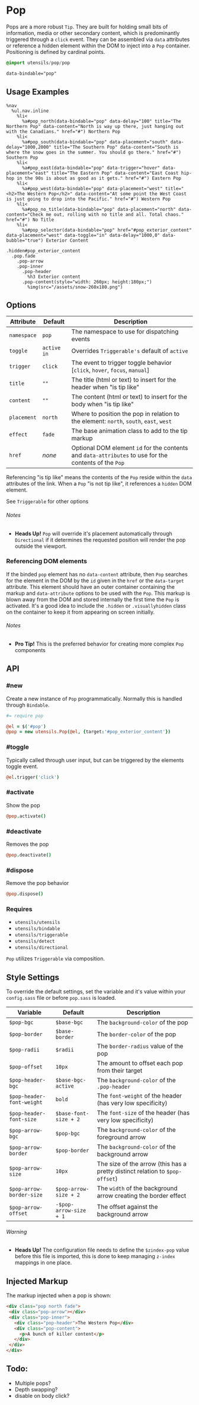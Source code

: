 
# Pop
Pops are a more robust `Tip`. They are built for holding small bits of
information, media or other secondary content, which is predominantly
triggered through a `click` event. They can be assembled via
`data` attributes or reference a hidden element within the DOM to
inject into a `Pop` container. Positioning is defined by cardinal
points.


```sass
@import utensils/pop/pop
```

```html
data-bindable="pop"
```

## Usage Examples

<!--~ markup/pop.html.haml -->
```haml
%nav
  %ul.nav.inline
    %li<
      %a#pop_north(data-bindable="pop" data-delay="100" title="The Northern Pop" data-content="North is way up there, just hanging out with the Canadians." href="#") Northern Pop
    %li<
      %a#pop_south(data-bindable="pop" data-placement="south" data-delay="1000,2000" title="The Southern Pop" data-content="South is where the snow goes in the summer. You should go there." href="#") Southern Pop
    %li<
      %a#pop_east(data-bindable="pop" data-trigger="hover" data-placement="east" title="The Eastern Pop" data-content="East Coast hip-hop in the 90s is about as good as it gets." href="#") Eastern Pop
    %li<
      %a#pop_west(data-bindable="pop" data-placement="west" title="<h2>The Western Pop</h2>" data-content="At some point the West Coast is just going to drop into the Pacific." href="#") Western Pop
    %li<
      %a#pop_no_title(data-bindable="pop" data-placement="north" data-content="Check me out, rolling with no title and all. Total chaos." href="#") No Title
    %li<
      %a#pop_selector(data-bindable="pop" href="#pop_exterior_content" data-placement="west" data-toggle="in" data-delay="1000,0" data-bubble="true") Exterior Content

.hidden#pop_exterior_content
  .pop.fade
    .pop-arrow
    .pop-inner
      .pop-header
        %h3 Exterior content
      .pop-content(style="width: 260px; height:180px;")
        %img(src="/assets/snow-260x180.png")
```
<!-- end -->

## Options

Attribute   | Default     | Description
----------- | ----------- | -------------------------------------------
`namespace` | `pop`       | The namespace to use for dispatching events
`toggle`    | `active in` | Overrides `Triggerable's` default of `active`
`trigger`   | `click`     | The event to trigger toggle behavior [`click`, `hover`, `focus`, `manual`]
`title`     | `""`        | The title (html or text) to insert for the header when "is tip like"
`content`   | `""`        | The content (html or text) to insert for the body when "is tip like"
`placement` | `north`     | Where to position the pop in relation to the element: `north`, `south`, `east`, `west`
`effect`    | `fade`      | The base animation class to add to the tip markup
`href`      | _none_      | Optional DOM element `id` for the contents and `data-attributes` to use for the contents of the `Pop` 

Referencing "is tip like" means the contents of the `Pop` reside within
the `data` attributes of the link. When a `Pop` "is not tip like", it
references a `hidden` DOM element.

See `Triggerable` for other options 

###### Notes  
- **Heads Up!** `Pop` will override it's placement automatically through
  `Directional` if it determines the requested position will render the
  pop outside the viewport.


### Referencing DOM elements
If the binded `pop` element has no `data-content` attribute, then `Pop`
searches for the element in the DOM by the `id` given in the `href` or
the `data-target` attribute. This element should have an outer container
containing the markup and `data-attribute` options to be used with the
`Pop`. This markup is blown away from the DOM and stored internally the
first time the `Pop` is activated. It's a good idea to include the
`.hidden` or `.visuallyhidden` class on the container to keep it from
appearing on screen initially.

###### Notes
- **Pro Tip!** This is the preferred behavior for creating more complex
  `Pop` components


## API

### #new
Create a new instance of `Pop` programmatically. Normally this is
handled through `Bindable`. 

```coffee
#= require pop

@el = $('#pop')
@pop = new utensils.Pop(@el, {target:'#pop_exterior_content'})
```

### #toggle
Typically called through user input, but can be triggered by the
elements toggle event.

```coffee
@el.trigger('click')
```

### #activate
Show the pop

```coffee
@pop.activate()
```

### #deactivate
Removes the pop

```coffee
@pop.deactivate()
```

### #dispose
Remove the pop behavior

```coffee
@pop.dispose()
```

### Requires
- `utensils/utensils`
- `utensils/bindable`
- `utensils/triggerable`
- `utensils/detect`
- `utensils/directional`

`Pop` utilizes `Triggerable` via composition.


## Style Settings
To override the default settings, set the variable and it's value
within your `config.sass` file or before `pop.sass` is loaded.

Variable                  | Default                | Description
------------------------- | ---------------------- | -------------------------------------------
`$pop-bgc`                | `$base-bgc`            | The `background-color` of the pop
`$pop-border`             | `$base-border`         | The `border-color` of the pop
`$pop-radii`              | `$radii`               | The `border-radius` value of the pop
`$pop-offset`             | `10px`                 | The amount to offset each pop from their target
`$pop-header-bgc`         | `$base-bgc-active`     | The `background-color` of the `.pop-header`
`$pop-header-font-weight` | `bold`                 | The `font-weight` of the header (has very low specificity)
`$pop-header-font-size`   | `$base-font-size + 2`  | The `font-size` of the header (has very low specificity)
`$pop-arrow-bgc`          | `$pop-bgc`             | The `background-color` of the foreground arrow
`$pop-arrow-border`       | `$pop-border`          | The `background-color` of the background arrow
`$pop-arrow-size`         | `10px`                 | The size of the arrow (this has a pretty distinct relation to `$pop-offset`)
`$pop-arrow-border-size`  | `$pop-arrow-size + 2`  | The `width` of the background arrow creating the border effect
`$pop-arrow-offset`       | `-$pop-arrow-size + 1` | The offset against the background arrow


###### Warning
- **Heads Up!** The configuration file needs to define the `$zindex-pop`
value before this file is imported, this is done to keep managing
`z-index` mappings in one place.


## Injected Markup
The markup injected when a pop is shown:

```html
<div class="pop north fade">
 <div class="pop-arrow"></div>
 <div class="pop-inner">
   <div class="pop-header">The Western Pop</div>
   <div class="pop-content">
     <p>A bunch of killer content</p>
   </div>
 </div>
</div>
```


## Todo:
- Multiple pops?
- Depth swapping?
- disable on body click?

